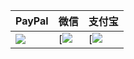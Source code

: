 |PayPal|微信|支付宝|
|------|---|-----|
|[![](https://www.paypalobjects.com/webstatic/paypalme/images/pp_logo_small.png)](https://paypal.me/siddontang)|[![](https://github.com/siddontang/blog/blob/master/donate/weixin.png)|[![](https://github.com/siddontang/blog/blob/master/donate/alipay.png)|
